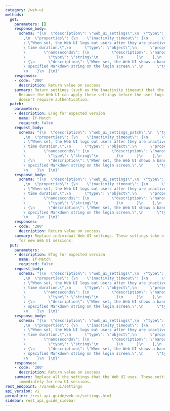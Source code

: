 ```yaml
---
category: /web-ui
methods:
  get:
    parameters: []
    response_body:
      schema: "{\n  \"description\": \"web_ui_settings\",\n  \"type\": \"object\"\
        ,\n  \"properties\": {\n    \"inactivity_timeout\": {\n      \"description\"\
        : \"When set, the Web UI logs out users after they are inactive for the specified\
        \ time duration.\",\n      \"type\": \"object\",\n      \"properties\": {\n\
        \        \"nanoseconds\": {\n          \"description\": \"nanoseconds\",\n\
        \          \"type\": \"string\"\n        }\n      }\n    },\n    \"login_banner\"\
        : {\n      \"description\": \"When set, the Web UI shows a banner with the\
        \ specified Markdown string on the login screen.\",\n      \"type\": \"string\"\
        \n    }\n  }\n}"
    responses:
    - code: '200'
      description: Return value on success
    summary: Return settings (such as the inactivity timeout) that the Web UI uses.
      Because the Web UI can apply these settings before the user logs in, this method
      doesn't require authentication.
  patch:
    parameters:
    - description: ETag for expected version
      name: If-Match
      required: false
    request_body:
      schema: "{\n  \"description\": \"web_ui_settings_patch\",\n  \"type\": \"object\"\
        ,\n  \"properties\": {\n    \"inactivity_timeout\": {\n      \"description\"\
        : \"When set, the Web UI logs out users after they are inactive for the specified\
        \ time duration.\",\n      \"type\": \"object\",\n      \"properties\": {\n\
        \        \"nanoseconds\": {\n          \"description\": \"nanoseconds\",\n\
        \          \"type\": \"string\"\n        }\n      }\n    },\n    \"login_banner\"\
        : {\n      \"description\": \"When set, the Web UI shows a banner with the\
        \ specified Markdown string on the login screen.\",\n      \"type\": \"string\"\
        \n    }\n  }\n}"
    response_body:
      schema: "{\n  \"description\": \"web_ui_settings\",\n  \"type\": \"object\"\
        ,\n  \"properties\": {\n    \"inactivity_timeout\": {\n      \"description\"\
        : \"When set, the Web UI logs out users after they are inactive for the specified\
        \ time duration.\",\n      \"type\": \"object\",\n      \"properties\": {\n\
        \        \"nanoseconds\": {\n          \"description\": \"nanoseconds\",\n\
        \          \"type\": \"string\"\n        }\n      }\n    },\n    \"login_banner\"\
        : {\n      \"description\": \"When set, the Web UI shows a banner with the\
        \ specified Markdown string on the login screen.\",\n      \"type\": \"string\"\
        \n    }\n  }\n}"
    responses:
    - code: '200'
      description: Return value on success
    summary: Replace individual Web UI settings. These settings take effect immediately
      for new Web UI sessions.
  put:
    parameters:
    - description: ETag for expected version
      name: If-Match
      required: false
    request_body:
      schema: "{\n  \"description\": \"web_ui_settings\",\n  \"type\": \"object\"\
        ,\n  \"properties\": {\n    \"inactivity_timeout\": {\n      \"description\"\
        : \"When set, the Web UI logs out users after they are inactive for the specified\
        \ time duration.\",\n      \"type\": \"object\",\n      \"properties\": {\n\
        \        \"nanoseconds\": {\n          \"description\": \"nanoseconds\",\n\
        \          \"type\": \"string\"\n        }\n      }\n    },\n    \"login_banner\"\
        : {\n      \"description\": \"When set, the Web UI shows a banner with the\
        \ specified Markdown string on the login screen.\",\n      \"type\": \"string\"\
        \n    }\n  }\n}"
    response_body:
      schema: "{\n  \"description\": \"web_ui_settings\",\n  \"type\": \"object\"\
        ,\n  \"properties\": {\n    \"inactivity_timeout\": {\n      \"description\"\
        : \"When set, the Web UI logs out users after they are inactive for the specified\
        \ time duration.\",\n      \"type\": \"object\",\n      \"properties\": {\n\
        \        \"nanoseconds\": {\n          \"description\": \"nanoseconds\",\n\
        \          \"type\": \"string\"\n        }\n      }\n    },\n    \"login_banner\"\
        : {\n      \"description\": \"When set, the Web UI shows a banner with the\
        \ specified Markdown string on the login screen.\",\n      \"type\": \"string\"\
        \n    }\n  }\n}"
    responses:
    - code: '200'
      description: Return value on success
    summary: Replace all the settings that the Web UI uses. These settings take effect
      immediately for new UI sessions.
rest_endpoint: /v1/web-ui/settings
api_version: v1
permalink: /rest-api-guide/web-ui/settings.html
sidebar: rest_api_guide_sidebar
---
```

